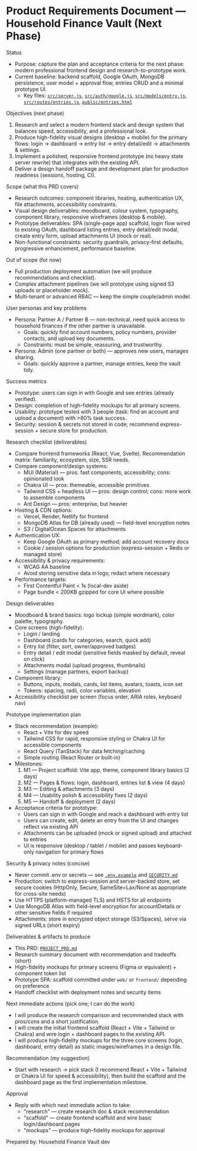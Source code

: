 # Product Requirements Document — Household Finance Vault (Next Phase)

Status
- Purpose: capture the plan and acceptance criteria for the next phase: modern professional frontend design and research-to-prototype work.
- Current baseline: backend scaffold, Google OAuth, MongoDB persistence, user model + approval flow, entries CRUD and a minimal prototype UI.
  - Key files: [`src/server.js`](src/server.js:1), [`src/auth/google.js`](src/auth/google.js:1), [`src/models/entry.js`](src/models/entry.js:1), [`src/routes/entries.js`](src/routes/entries.js:1), [`public/entries.html`](public/entries.html:1)

Objectives (next phase)
1. Research and select a modern frontend stack and design system that balances speed, accessibility, and a professional look.
2. Produce high-fidelity visual designs (desktop + mobile) for the primary flows: login → dashboard → entry list → entry detail/edit → attachments & settings.
3. Implement a polished, responsive frontend prototype (no heavy state server rewrite) that integrates with the existing API.
4. Deliver a design handoff package and development plan for production readiness (sessions, hosting, CI).

Scope (what this PRD covers)
- Research outcomes: component libraries, hosting, authentication UX, file attachments, accessibility constraints.
- Visual design deliverables: moodboard, colour system, typography, component library, responsive wireframes (desktop & mobile).
- Prototype deliverables: SPA (single-page app) scaffold, login flow wired to existing OAuth, dashboard listing entries, entry detail/edit modal, create entry form, upload attachments UI (mock or real).
- Non-functional constraints: security guardrails, privacy-first defaults, progressive enhancement, performance baseline.

Out of scope (for now)
- Full production deployment automation (we will produce recommendations and checklist).
- Complex attachment pipelines (we will prototype using signed S3 uploads or placeholder mock).
- Multi-tenant or advanced RBAC — keep the simple couple/admin model.

User personas and key problems
- Persona: Partner A / Partner B — non-technical, need quick access to household finances if the other partner is unavailable.
  - Goals: quickly find account numbers, policy numbers, provider contacts, and upload key documents.
  - Constraints: must be simple, reassuring, and trustworthy.
- Persona: Admin (one partner or both) — approves new users, manages sharing.
  - Goals: quickly approve a partner, manage entries, keep the vault tidy.

Success metrics
- Prototype: users can sign in with Google and see entries (already verified).
- Design: completion of high-fidelity mockups for all primary screens.
- Usability: prototype tested with 3 people (task: find an account and upload a document) with >80% task success.
- Security: session & secrets not stored in code; recommend express-session + secure store for production.

Research checklist (deliverables)
- Compare frontend frameworks (React, Vue, Svelte). Recommendation matrix: familiarity, ecosystem, size, SSR needs.
- Compare component/design systems:
  - MUI (Material) — pros: fast components, accessibility; cons: opinionated look
  - Chakra UI — pros: themeable, accessible primitives
  - Tailwind CSS + headless UI — pros: design control; cons: more work to assemble components
  - Ant Design — pros: enterprise, but heavier
- Hosting & CDN options:
  - Vercel, Render, Netlify for frontend
  - MongoDB Atlas for DB (already used) — field-level encryption notes
  - S3 / DigitalOcean Spaces for attachments
- Authentication UX:
  - Keep Google OAuth as primary method; add account recovery docs
  - Cookie / session options for production (express-session + Redis or managed store)
- Accessibility & privacy requirements:
  - WCAG AA baseline
  - Avoid storing sensitive data in logs; redact where necessary
- Performance targets:
  - First Contentful Paint < 1s (local-dev aside)
  - Page bundle < 200KB gzipped for core UI where possible

Design deliverables
- Moodboard & brand basics: logo lockup (simple wordmark), color palette, typography.
- Core screens (high-fidelity):
  - Login / landing
  - Dashboard (cards for categories, search, quick add)
  - Entry list (filter, sort, owner/approved badges)
  - Entry detail / edit modal (sensitive fields masked by default, reveal on click)
  - Attachments modal (upload progress, thumbnails)
  - Settings (manage partners, export backup)
- Component library:
  - Buttons, inputs, modals, cards, list items, avatars, toasts, icon set
  - Tokens: spacing, radii, color variables, elevation
- Accessibility checklist per screen (focus order, ARIA roles, keyboard nav)

Prototype implementation plan
- Stack recommendation (example):
  - React + Vite for dev speed
  - Tailwind CSS for rapid, responsive styling or Chakra UI for accessible components
  - React Query (TanStack) for data fetching/caching
  - Simple routing (React Router or built-in)
- Milestones:
  1. M1 — Project scaffold: Vite app, theme, component library basics (2 days)
  2. M2 — Pages & flows: login, dashboard, entries list & view (4 days)
  3. M3 — Editing & attachments (3 days)
  4. M4 — Usability polish & accessibility fixes (2 days)
  5. M5 — Handoff & deployment (2 days)
- Acceptance criteria for prototype:
  - Users can sign in with Google and reach a dashboard with entry list
  - Users can create, edit, delete an entry from the UI and changes reflect via existing API
  - Attachments can be uploaded (mock or signed upload) and attached to entries
  - UI is responsive (desktop / tablet / mobile) and passes keyboard-only navigation for primary flows

Security & privacy notes (concise)
- Never commit .env or secrets — see [`.env.example`](.env.example:1) and [`SECURITY.md`](SECURITY.md:1)
- Production: switch to express-session and server-backed store, set secure cookies (HttpOnly, Secure, SameSite=Lax/None as appropriate for cross-site needs)
- Use HTTPS (platform-managed TLS) and HSTS for all endpoints
- Use MongoDB Atlas with field-level encryption for accountDetails or other sensitive fields if required
- Attachments: store in encrypted object storage (S3/Spaces), serve via signed URLs (short expiry)

Deliverables & artifacts to produce
- This PRD: [`PROJECT_PRD.md`](PROJECT_PRD.md:1)
- Research summary document with recommendation and tradeoffs (short)
- High-fidelity mockups for primary screens (Figma or equivalent) + component token list
- Prototype SPA: scaffold committed under `web/` or `frontend/` depending on preference
- Handoff checklist with deployment notes and security items

Next immediate actions (pick one; I can do the work)
- I will produce the research comparison and recommended stack with pros/cons and a short justification.
- I will create the initial frontend scaffold (React + Vite + Tailwind or Chakra) and wire login + dashboard pages to the existing API.
- I will produce high-fidelity mockups for the three core screens (login, dashboard, entry detail) as static images/wireframes in a design file.

Recommendation (my suggestion)
- Start with research → pick stack (I recommend React + Vite + Tailwind or Chakra UI for speed & accessibility), then build the scaffold and the dashboard page as the first implementation milestone.

Approval
- Reply with which next immediate action to take:
  - "research" — create research doc & stack recommendation
  - "scaffold" — create frontend scaffold and wire basic login/dashboard pages
  - "mockups" — produce high-fidelity mockups for approval

Prepared by: Household Finance Vault dev